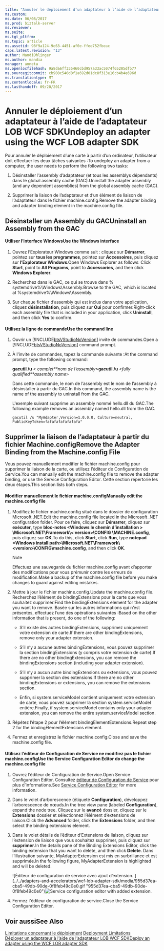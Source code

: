 ```yaml
---
title: "Annuler le déploiement d’un adaptateur à l’aide de l’adaptateur LOB WCF SDK | Documents Microsoft"
ms.custom: 
ms.date: 06/08/2017
ms.prod: biztalk-server
ms.reviewer: 
ms.suite: 
ms.tgt_pltfrm: 
ms.topic: article
ms.assetid: 98f9a124-9e63-4451-af0e-ffee752fbeac
caps.latest.revision: "13"
author: MandiOhlinger
ms.author: mandia
manager: anneta
ms.openlocfilehash: 9a8da6ff335460cbd957a33ac5074f65205dfb77
ms.sourcegitcommit: cb908c540d8f1a692d01dc8f313e16cb4b4e696d
ms.translationtype: MT
ms.contentlocale: fr-FR
ms.lasthandoff: 09/20/2017
---
```

# <a name="undeploy-an-adapter-using-the-wcf-lob-adapter-sdk"></a><span data-ttu-id="b4713-102">Annuler le déploiement d’un adaptateur à l’aide de l’adaptateur LOB WCF SDK</span><span class="sxs-lookup"><span data-stu-id="b4713-102">Undeploy an adapter using the WCF LOB adapter SDK</span></span>
<span data-ttu-id="b4713-103">Pour annuler le déploiement d’une carte à partir d’un ordinateur, l’utilisateur doit effectuer les deux tâches suivantes :</span><span class="sxs-lookup"><span data-stu-id="b4713-103">To undeploy an adapter from a computer, the user needs to perform the following two tasks:</span></span>  
  
1.  <span data-ttu-id="b4713-104">Désinstaller l’assembly d’adaptateur (et tous les assemblys dépendants) dans le global assembly cache (GAC).</span><span class="sxs-lookup"><span data-stu-id="b4713-104">Uninstall the adapter assembly (and any dependent assemblies) from the global assembly cache (GAC).</span></span>  
  
2.  <span data-ttu-id="b4713-105">Supprimer la liaison de l’adaptateur et d’un élément de liaison de l’adaptateur dans le fichier machine.config.</span><span class="sxs-lookup"><span data-stu-id="b4713-105">Remove the adapter binding and adapter binding element in the machine.config file.</span></span>  
  
## <a name="uninstall-an-assembly-from-the-gac"></a><span data-ttu-id="b4713-106">Désinstaller un Assembly du GAC</span><span class="sxs-lookup"><span data-stu-id="b4713-106">Uninstall an Assembly from the GAC</span></span>  
  
#### <a name="use-the-windows-interface"></a><span data-ttu-id="b4713-107">Utiliser l’interface Windows</span><span class="sxs-lookup"><span data-stu-id="b4713-107">Use the Windows interface</span></span>  
  
1.  <span data-ttu-id="b4713-108">Ouvrez l’Explorateur Windows comme suit : cliquez sur **Démarrer**, pointez sur **tous les programmes**, pointez sur **Accessoires**, puis cliquez sur **l’Explorateur Windows**.</span><span class="sxs-lookup"><span data-stu-id="b4713-108">Open Windows Explorer as follows: Click **Start**, point to **All Programs**, point to **Accessories**, and then click **Windows Explorer**.</span></span>  
  
2.  <span data-ttu-id="b4713-109">Recherchez dans le GAC, ce qui se trouve dans % systemdrive%\Windows\Assembly.</span><span class="sxs-lookup"><span data-stu-id="b4713-109">Browse to the GAC, which is located at %systemdrive%\Windows\Assembly.</span></span>  
  
3.  <span data-ttu-id="b4713-110">Sur chaque fichier d’assembly qui est inclus dans votre application, cliquez **désinstallation**, puis cliquez sur **Oui** pour confirmer.</span><span class="sxs-lookup"><span data-stu-id="b4713-110">Right-click each assembly file that is included in your application, click **Uninstall**, and then click **Yes** to confirm.</span></span>  
  
#### <a name="use-the-command-line"></a><span data-ttu-id="b4713-111">Utilisez la ligne de commande</span><span class="sxs-lookup"><span data-stu-id="b4713-111">Use the command line</span></span>  
  
1.  <span data-ttu-id="b4713-112">Ouvrir un [!INCLUDE[btsVStudioNoVersion](../../includes/btsvstudionoversion-md.md)] invite de commandes.</span><span class="sxs-lookup"><span data-stu-id="b4713-112">Open a [!INCLUDE[btsVStudioNoVersion](../../includes/btsvstudionoversion-md.md)] command prompt.</span></span>  
  
2.  <span data-ttu-id="b4713-113">À l'invite de commandes, tapez la commande suivante :</span><span class="sxs-lookup"><span data-stu-id="b4713-113">At the command prompt, type the following command:</span></span>  
  
     <span data-ttu-id="b4713-114">**gacutil /u** \< *complet**nom de l’assembly*></span><span class="sxs-lookup"><span data-stu-id="b4713-114">**gacutil /u** \<*fully qualified**assembly name*></span></span>  
  
     <span data-ttu-id="b4713-115">Dans cette commande, le nom de l’assembly est le nom de l’assembly à désinstaller à partir du GAC.</span><span class="sxs-lookup"><span data-stu-id="b4713-115">In this command, the assembly name is the name of the assembly to uninstall from the GAC.</span></span>  
  
     <span data-ttu-id="b4713-116">L'exemple suivant supprime un assembly nommé hello.dll du GAC.</span><span class="sxs-lookup"><span data-stu-id="b4713-116">The following example removes an assembly named hello.dll from the GAC.</span></span>  
  
     `gacutil /u "MyAdapter,Version=1.0.0.0, Culture=neutral, PublicKeyToken=fafafafafafafafa"`
  
## <a name="remove-the-adapter-binding-from-the-machineconfig-file"></a><span data-ttu-id="b4713-117">Supprimer la liaison de l’adaptateur à partir du fichier Machine.config</span><span class="sxs-lookup"><span data-stu-id="b4713-117">Remove the Adapter Binding from the Machine.config File</span></span>  
 <span data-ttu-id="b4713-118">Vous pouvez manuellement modifier le fichier machine.config pour supprimer la liaison de la carte, ou utilisez l’éditeur de Configuration de Service.</span><span class="sxs-lookup"><span data-stu-id="b4713-118">You can manually edit the machine.config file to remove the adapter binding, or use the Service Configuration Editor.</span></span> <span data-ttu-id="b4713-119">Cette section répertorie les deux étapes.</span><span class="sxs-lookup"><span data-stu-id="b4713-119">This section lists both steps.</span></span> 
  
#### <a name="manually-edit-the-machineconfig-file"></a><span data-ttu-id="b4713-120">Modifier manuellement le fichier machine.config</span><span class="sxs-lookup"><span data-stu-id="b4713-120">Manually edit the machine.config file</span></span>  
  
1.  <span data-ttu-id="b4713-121">Modifiez le fichier machine.config situé dans le dossier de configuration Microsoft .NET.</span><span class="sxs-lookup"><span data-stu-id="b4713-121">Edit the machine.config file located in the Microsoft .NET configuration folder.</span></span> <span data-ttu-id="b4713-122">Pour ce faire, cliquez sur **Démarrer**, cliquez sur **exécuter**, type **bloc-notes \<Windows le chemin d’installation > \Microsoft.NET\Framework\\< version\>\CONFIG \MACHINE.config**, puis cliquez sur **OK**.</span><span class="sxs-lookup"><span data-stu-id="b4713-122">To do this, click **Start**, click **Run**, type **notepad \<Windows install path>\Microsoft.NET\Framework\\<version\>\CONFIG\machine.config**, and then click **OK**.</span></span>  
  
    > [!NOTE]
    >  <span data-ttu-id="b4713-123">Effectuez une sauvegarde du fichier machine.config avant d’apporter des modifications pour vous prémunir contre les erreurs de modification.</span><span class="sxs-lookup"><span data-stu-id="b4713-123">Make a backup of the machine.config file before you make changes to guard against editing mistakes.</span></span>  
  
2.  <span data-ttu-id="b4713-124">Mettre à jour le fichier machine.config.</span><span class="sxs-lookup"><span data-stu-id="b4713-124">Update the machine.config file.</span></span> <span data-ttu-id="b4713-125">Recherchez l’élément de bindingExtensions pour la carte que vous souhaitez supprimer.</span><span class="sxs-lookup"><span data-stu-id="b4713-125">Find the bindingExtensions element for the adapter you want to remove.</span></span> <span data-ttu-id="b4713-126">Basée sur les autres informations qui n’est présentes, effectuez l’une des opérations suivantes :</span><span class="sxs-lookup"><span data-stu-id="b4713-126">Based on the other information that is present, do one of the following:</span></span>  
  
    -   <span data-ttu-id="b4713-127">S’il existe des autres bindingExtensions, supprimez uniquement votre extension de carte.</span><span class="sxs-lookup"><span data-stu-id="b4713-127">If there are other bindingExtensions, remove only your adapter extension.</span></span>  
  
    -   <span data-ttu-id="b4713-128">S’il n’y a aucune autres bindingExtensions, vous pouvez supprimer la section bindingExtensions (y compris votre extension de carte).</span><span class="sxs-lookup"><span data-stu-id="b4713-128">If there are no other bindingExtensions, you can remove the bindingExtensions section (including your adapter extension).</span></span>  
  
    -   <span data-ttu-id="b4713-129">S’il n’y a aucun autre bindingExtensions ou extensions, vous pouvez supprimer la section des extensions.</span><span class="sxs-lookup"><span data-stu-id="b4713-129">If there are no other bindingExtensions or extensions, you can remove the extensions section.</span></span>  
  
    -   <span data-ttu-id="b4713-130">Enfin, si system.serviceModel contient uniquement votre extension de carte, vous pouvez supprimer la section system.serviceModel entière.</span><span class="sxs-lookup"><span data-stu-id="b4713-130">Finally, if system.serviceModel contains only your adapter extension, you can remove the entire system.serviceModel section.</span></span>  
  
3.  <span data-ttu-id="b4713-131">Répétez l’étape 2 pour l’élément bindingElementExtensions.</span><span class="sxs-lookup"><span data-stu-id="b4713-131">Repeat step 2 for the bindingElementExtensions element.</span></span>  
  
4.  <span data-ttu-id="b4713-132">Fermez et enregistrez le fichier machine.config.</span><span class="sxs-lookup"><span data-stu-id="b4713-132">Close and save the machine.config file.</span></span>  
  
#### <a name="use-the-service-configuration-editor-do-change-the-machineconfig-file"></a><span data-ttu-id="b4713-133">Utilisez l’éditeur de Configuration de Service ne modifiez pas le fichier machine.config</span><span class="sxs-lookup"><span data-stu-id="b4713-133">Use the Service Configuration Editor do change the machine.config file</span></span>  
  
1.  <span data-ttu-id="b4713-134">Ouvrez l’éditeur de Configuration de Service.</span><span class="sxs-lookup"><span data-stu-id="b4713-134">Open Service Configuration Editor.</span></span> <span data-ttu-id="b4713-135">Consultez [éditeur de Configuration de Service](https://msdn.microsoft.com/library/ms732009.aspx) pour plus d’informations.</span><span class="sxs-lookup"><span data-stu-id="b4713-135">See [Service Configuration Editor](https://msdn.microsoft.com/library/ms732009.aspx) for more information.</span></span>
  
2.  <span data-ttu-id="b4713-136">Dans le volet d’arborescence (étiqueté **Configuration**), développez l’arborescence de nœuds.</span><span class="sxs-lookup"><span data-stu-id="b4713-136">In the tree view pane (labeled **Configuration**), expand the node tree.</span></span> <span data-ttu-id="b4713-137">Cliquez sur le **avancé** dossier, cliquez sur le **Extensions** dossier et sélectionnez l’élément d’extensions de liaison.</span><span class="sxs-lookup"><span data-stu-id="b4713-137">Click the **Advanced** folder, click the **Extensions** folder, and then select the binding extensions element.</span></span>  
  
3.  <span data-ttu-id="b4713-138">Dans le volet détails de l’éditeur d’Extensions de liaison, cliquez sur l’extension de liaison que vous souhaitez supprimer, puis cliquez sur **supprimer**.</span><span class="sxs-lookup"><span data-stu-id="b4713-138">In the details pane of the Binding Extensions Editor, click the binding extension that you want to delete, and then click **Delete**.</span></span> <span data-ttu-id="b4713-139">Dans l’illustration suivante, MyAdapterExtension est mis en surbrillance et est supprimée.</span><span class="sxs-lookup"><span data-stu-id="b4713-139">In the following figure, MyAdapterExtension is highlighted and will be deleted.</span></span>  
  
     <span data-ttu-id="b4713-140">![Éditeur de configuration de service avec ajout d’extension. ] (../../adapters-and-accelerators/wcf-lob-adapter-sdk/media/955d37ea-cba5-49db-90de-0f8feb49c0e0.gif "955d37ea-cba5-49db-90de-0f8feb49c0e0")</span><span class="sxs-lookup"><span data-stu-id="b4713-140">![Service configuration editor with added extension.](../../adapters-and-accelerators/wcf-lob-adapter-sdk/media/955d37ea-cba5-49db-90de-0f8feb49c0e0.gif "955d37ea-cba5-49db-90de-0f8feb49c0e0")</span></span>  
  
4.  <span data-ttu-id="b4713-141">Fermez l'éditeur de configuration de service.</span><span class="sxs-lookup"><span data-stu-id="b4713-141">Close the Service Configuration Editor.</span></span>  
  
## <a name="see-also"></a><span data-ttu-id="b4713-142">Voir aussi</span><span class="sxs-lookup"><span data-stu-id="b4713-142">See Also</span></span>  
 <span data-ttu-id="b4713-143">[Limitations concernant le déploiement](../../core/deployment-limitations1.md) </span><span class="sxs-lookup"><span data-stu-id="b4713-143">[Deployment Limitations](../../core/deployment-limitations1.md) </span></span>  
 [<span data-ttu-id="b4713-144">Déployer un adaptateur à l’aide de l’adaptateur LOB WCF SDK</span><span class="sxs-lookup"><span data-stu-id="b4713-144">Deploy an adapter using the WCF LOB adapter SDK</span></span>](../../adapters-and-accelerators/wcf-lob-adapter-sdk/deploy-an-adapter-using-the-wcf-lob-adapter-sdk.md)